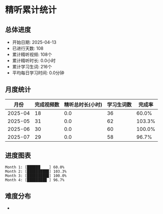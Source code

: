 # 精听累计统计

## 总体进度

- 开始日期: 2025-04-13
- 已进行天数: 108
- 累计精听视频: 108个
- 累计精听时长: 0.0小时
- 累计学习生词: 216个
- 平均每日学习时间: 0.0分钟

## 月度统计

| 月份 | 完成视频数 | 精听总时长(小时) | 学习生词数 | 完成率 |
|-----|-----------|----------------|----------|-------|
| 2025-04 | 18 | 0.0 | 36 | 60.0% |
| 2025-05 | 31 | 0.0 | 62 | 103.3% |
| 2025-06 | 30 | 0.0 | 60 | 100.0% |
| 2025-07 | 29 | 0.0 | 58 | 96.7% |

## 进度图表

```
Month 1: [██████    ] 60.0%
Month 2: [██████████] 103.3%
Month 3: [██████████] 100.0%
Month 4: [█████████ ] 96.7%
```

## 难度分布

- [简单/中等/困难]: 108 (100.0%)